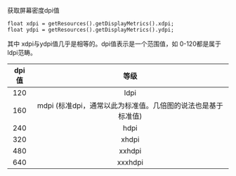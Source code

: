 获取屏幕密度dpi值
```
float xdpi = getResources().getDisplayMetrics().xdpi;
float ydpi = getResources().getDisplayMetrics().ydpi;
```
其中 xdpi与ydpi值几乎是相等的。dpi值表示是一个范围值，如 0-120都是属于ldpi范畴。

dpi值 | 等级 
:---: | :---:
120 |  ldpi
160 |  mdpi (标准dpi，通常以此为标准值。几倍图的说法也是基于标准值)
240 |  hdpi
320 |  xhdpi
480 |  xxhdpi
640 |  xxxhdpi

